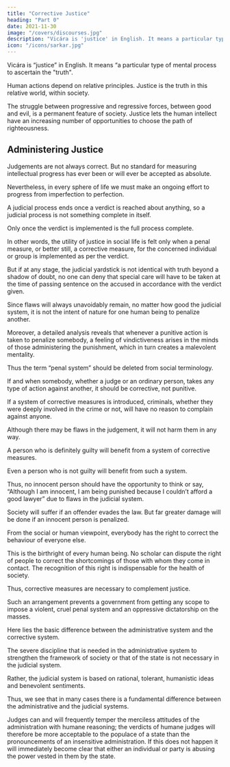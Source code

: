 ```yaml
---
title: "Corrective Justice"
heading: "Part 0"
date: 2021-11-30
image: "/covers/discourses.jpg"
description: "Vicára is 'justice' in English. It means a particular type of mental process to ascertain the truth"
icon: "/icons/sarkar.jpg"
---
```



Vicára is “justice” in English. It means “a particular type of mental process to ascertain the "truth". 

Human actions depend on relative principles. Justice is the truth in this relative world, within society. 

<!-- The greatest benefit of the proper application of justice is that in  -->

The struggle between progressive and regressive forces, between good and evil, is a permanent feature of society. Justice lets the human intellect have an increasing number of opportunities to choose the path of righteousness.

## Administering Justice

<!-- Many people say, “When human beings possess so little intelligence, how can they be qualified to sit in judgement over others? No one has the right to judge others.” I do not completely reject this argument, though I will raise the following question: “Is it not injustice if people do not use the intellect they have been endowed with in this relative world?”  -->

Judgements are not always correct. But no standard for measuring intellectual progress has ever been or will ever be accepted as absolute. 

Nevertheless, in every sphere of life we must make an ongoing effort to progress from imperfection to perfection. <!-- This effort will, if only indirectly, make social progress and all-round welfare more accessible to the human race. -->

A judicial process ends once a verdict is reached about anything, so a judicial process is not something complete in itself. 

Only once the verdict is implemented is the full process complete. 

In other words, the utility of justice in social life is felt only when a penal measure, or better still, a corrective measure, for the concerned individual or group is implemented as per the verdict. 

But if at any stage, the judicial yardstick is not identical with truth beyond a shadow of doubt, no one can deny that special care will have to be taken at the time of passing sentence on the accused in accordance with the verdict given.

Since flaws will always unavoidably remain, no matter how good the judicial system, it is not the intent of nature for one human being to penalize another. 

Moreover, a detailed analysis reveals that whenever a punitive action is taken to penalize somebody, a feeling of vindictiveness arises in the minds of those administering the punishment, which in turn creates a malevolent mentality. 

Thus the term “penal system” should be deleted from social terminology. 

If and when somebody, whether a judge or an ordinary person, takes any type of action against another, it should be corrective, not punitive.

If a system of corrective measures is introduced, criminals, whether they were deeply involved in the crime or not, will have no reason to complain against anyone. 

Although there may be flaws in the judgement, it will not harm them in any way. 

A person who is definitely guilty will benefit from a system of corrective measures. 

Even a person who is not guilty will benefit from such a system.

Thus, no innocent person should have the opportunity to think or say, “Although I am innocent, I am being punished because I couldn’t afford a good lawyer” due to flaws in the judicial system. 

Society will suffer if an offender evades the law. <!-- and is not arrested by the police due to their incompetence.  --> But far greater damage will be done if an innocent person is penalized.  <!-- because of a defective judicial system. -->

From the social or human viewpoint, everybody has the right to correct the behaviour of everyone else. 

This is the birthright of every human being. No scholar can dispute the right of people to correct the shortcomings of those with whom they come in contact. The recognition of this right is indispensable for the health of society.

Thus, corrective measures are necessary to complement justice. 

Such an arrangement prevents a government from getting any scope to impose a violent, cruel penal system and an oppressive dictatorship on the masses.

Here lies the basic difference between the administrative system and the corrective system. 

The severe discipline that is needed in the administrative system to strengthen the framework of society or that of the state is not necessary in the judicial system. 

Rather, the judicial system is based on rational, tolerant, humanistic ideas and benevolent sentiments. 

Thus, we see that in many cases there is a fundamental difference between the administrative and the judicial systems. 

Judges can and will frequently temper the merciless attitudes of the administration with humane reasoning; the verdicts of humane judges will therefore be more acceptable to the populace of a state than the pronouncements of an insensitive administration. If this does not happen it will immediately become clear that either an individual or party is abusing the power vested in them by the state.


